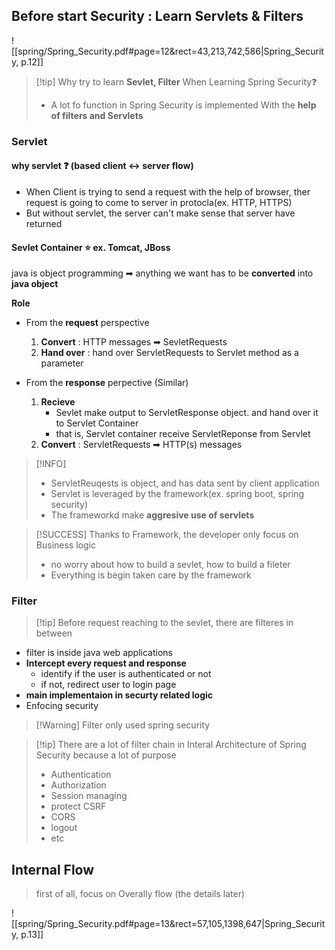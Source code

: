 

## Before start Security : Learn Servlets & Filters
![[spring/Spring_Security.pdf#page=12&rect=43,213,742,586|Spring_Security, p.12]]

>[!tip] Why try to learn **Sevlet, Filter** When Learning Spring Security❓
>- A lot fo function in Spring Security is implemented With the **help of filters and Servlets**

### Servlet 

#### why servlet ❓ (based client ↔ server flow)
- When Client is trying to send a request with the help of browser, ther request is going to come to server in protocla(ex. HTTP, HTTPS)
- But without servlet, the server can't make sense that server have returned 

#### Sevlet Container ⭐ ex. Tomcat, JBoss 

java is object programming ➡ anything we want has to be **converted** into **java object**

**Role** 
- From the **request** perspective 
	1. **Convert** : HTTP messages ➡ SevletRequests  
	2. **Hand over** : hand over ServletRequests to Servlet method as a parameter

- From the **response** perpective (Similar)
	1. **Recieve** 
		- Sevlet make output to ServletResponse object. and hand over it to Servlet Container
		- that is, Servlet container receive ServletReponse from Servlet 
	2. **Convert** : ServletRequests ➡ HTTP(s) messages 

> [!INFO]
> - ServletReuqests is object, and has data sent by client application
> - Servlet is leveraged by the framework(ex. spring boot, spring security)
> - The frameworkd make **aggresive use of servlets**  

>[!SUCCESS]  Thanks to Framework, the developer only focus on Business logic
>- no worry about how to build a sevlet, how to build a fileter
>- Everything is begin taken care by the framework


### Filter
>[!tip]  Before request reaching to the sevlet, there are filteres in between 

- filter is inside java web applications
- **Intercept every request and response**
	- identify if the user is authenticated or not
	- if not, redirect user to login page
- **main implementaion in securty related logic** 
- Enfocing security

> [!Warning] Filter only used spring security

>[!tip] There are a lot of filter chain in Interal Architecture of Spring Security 
>because a lot of purpose 
>- Authentication
>- Authorization
>- Session managing
>- protect CSRF
>- CORS
>- logout
>- etc









## Internal Flow 
> first of all, focus on Overally flow (the details later)

![[spring/Spring_Security.pdf#page=13&rect=57,105,1398,647|Spring_Security, p.13]]





